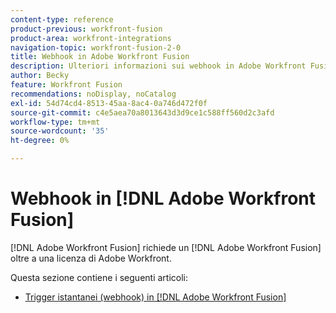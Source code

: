 ```yaml
---
content-type: reference
product-previous: workfront-fusion
product-area: workfront-integrations
navigation-topic: workfront-fusion-2-0
title: Webhook in Adobe Workfront Fusion
description: Ulteriori informazioni sui webhook in Adobe Workfront Fusion
author: Becky
feature: Workfront Fusion
recommendations: noDisplay, noCatalog
exl-id: 54d74cd4-8513-45aa-8ac4-0a746d472f0f
source-git-commit: c4e5aea70a8013643d3d9ce1c588ff560d2c3afd
workflow-type: tm+mt
source-wordcount: '35'
ht-degree: 0%

---
```


# Webhook in [!DNL Adobe Workfront Fusion]

[!DNL Adobe Workfront Fusion] richiede un [!DNL Adobe Workfront Fusion] oltre a una licenza di Adobe Workfront.

Questa sezione contiene i seguenti articoli:

* [Trigger istantanei (webhook) in [!DNL Adobe Workfront Fusion]](../../workfront-fusion/webhooks/instant-triggers-webhooks.md)
